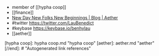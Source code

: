 - member of [[hypha coop]]
- [[finance]]
- [New Day New Folks New Beginnings | Blog | Aether](https://aether.app/blog/2021-02-08-new-day-new-folks-new-beginnings/)
- #twitter https://twitter.com/LauBenedict
- #keybase https://keybase.io/benhylau
- [[aether]]

[//begin]: # "Autogenerated link references for markdown compatibility"
[hypha coop]: hypha coop.md "hypha coop"
[aether]: aether.md "aether"
[//end]: # "Autogenerated link references"